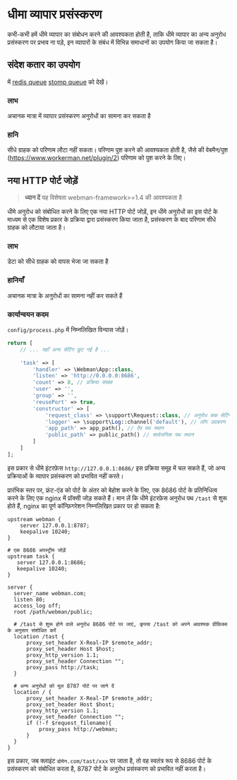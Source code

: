 # धीमा व्यापार प्रसंस्करण

कभी-कभी हमें धीमे व्यापार का संबोधन करने की आवश्यकता होती है, ताकि धीमे व्यापार का अन्य अनुरोध प्रसंस्करण पर प्रभाव ना पड़े, इन व्यापारों के संबंध में विभिन्न समाधानों का उपयोग किया जा सकता है।

## संदेश कतार का उपयोग
में [redis queue](https://www.workerman.net/plugin/12) [stomp queue](https://www.workerman.net/plugin/13) को देखें।

### लाभ
अचानक मात्रा में व्यापार प्रसंस्करण अनुरोधों का सामना कर सकता है

### हानि
सीधे ग्राहक को परिणाम लौटा नहीं सकता। परिणाम पुश करने की आवश्यकता होती है, जैसे की वेबमैन/पुश (https://www.workerman.net/plugin/2) परिणाम को पुश करने के लिए।

## नया HTTP पोर्ट जोड़ें

> **ध्यान दें**
> यह विशेषता webman-framework>=1.4 की आवश्यकता है

धीमे अनुरोध को संबोधित करने के लिए एक नया HTTP पोर्ट जोड़ें, इन धीमे अनुरोधों का इस पोर्ट के माध्यम से एक विशेष प्रकार के प्रक्रिया द्वारा प्रसंस्करण किया जाता है, प्रसंस्करण के बाद परिणाम सीधे ग्राहक को लौटाया जाता है।

### लाभ
डेटा को सीधे ग्राहक को वापस भेजा जा सकता है

### हानियाँ
अचानक मात्रा के अनुरोधों का सामना नहीं कर सकते हैं

### कार्यान्वयन कदम
`config/process.php` में निम्नलिखित विन्यास जोड़ें।
```php
return [
    // ... यहाँ अन्य सेटिंग छूट गई है ...
    
    'task' => [
        'handler' => \Webman\App::class,
        'listen' => 'http://0.0.0.0:8686',
        'count' => 8, // प्रक्रिया संख्या
        'user' => '',
        'group' => '',
        'reusePort' => true,
        'constructor' => [
            'request_class' => \support\Request::class, // अनुरोध कक्ष सेटिंग
            'logger' => \support\Log::channel('default'), // लॉग उदाहरण
            'app_path' => app_path(), // ऐप पथ स्थान
            'public_path' => public_path() // सार्वजनिक पथ स्थान
        ]
    ]
];
```

इस प्रकार से धीमे इंटरफ़ेस  `http://127.0.0.1:8686/` इस प्रक्रिया समूह में चल सकते हैं, जो अन्य प्रक्रियाओं के व्यापार प्रसंस्करण को प्रभावित नहीं करते।

प्रारंभिक स्तर पर, फ्रंट-एंड को पोर्ट के अंतर को बेहोश करने के लिए, एक 8686 पोर्ट के प्रतिनिधित्व करने के लिए एक nginx में प्रॉक्सी जोड़ सकते हैं। मान लें कि धीमे इंटरफ़ेस अनुरोध पथ `/tast` से शुरू होते हैं, nginx का पूर्ण कॉन्फ़िगरेशन निम्नलिखित प्रकार पर हो सकता है:
```
upstream webman {
    server 127.0.0.1:8787;
    keepalive 10240;
}

# एक 8686 अपस्ट्रीम जोड़ें
upstream task {
   server 127.0.0.1:8686;
   keepalive 10240;
}

server {
  server_name webman.com;
  listen 80;
  access_log off;
  root /path/webman/public;

  # /tast से शुरू होने वाले अनुरोध 8686 पोर्ट पर जाएं, कृपया /tast को अपने आवश्यक प्रीफ़िक्स के अनुसार संशोधित करें
  location /tast {
      proxy_set_header X-Real-IP $remote_addr;
      proxy_set_header Host $host;
      proxy_http_version 1.1;
      proxy_set_header Connection "";
      proxy_pass http://task;
  }

  # अन्य अनुरोधों को मूल 8787 पोर्ट पर जाने दें
  location / {
      proxy_set_header X-Real-IP $remote_addr;
      proxy_set_header Host $host;
      proxy_http_version 1.1;
      proxy_set_header Connection "";
      if (!-f $request_filename){
          proxy_pass http://webman;
      }
  }
}
```

इस प्रकार, जब क्लाइंट `डोमेन.com/tast/xxx` पर जाता है, तो वह स्वतंत्र रूप से 8686 पोर्ट के प्रसंस्करण को संबोधित करता है, 8787 पोर्ट के अनुरोध प्रसंस्करण को प्रभावित नहीं करता है।
